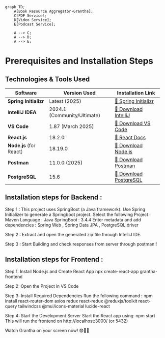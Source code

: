 ```mermaid
graph TD;
    A[Book Resource Aggregator-Grantha];
    C[PDF Service];
    D[Video Service];
    E[Podcast Service];

    A --> C;
    A --> D;
    A --> E;
```

# Prerequisites and Installation Steps 

## Technologies & Tools Used

| Software             | Version Used       | Installation Link |
|----------------------|-------------------|------------------|
| **Spring Initializr** | Latest (2025)      | [🔗 Spring Initializr](https://start.spring.io/) |
| **IntelliJ IDEA**    | 2024.1 (Community/Ultimate) | [🔗 Download IntelliJ](https://www.jetbrains.com/idea/download/) |
| **VS Code**          | 1.87 (March 2025)  | [🔗 Download VS Code](https://code.visualstudio.com/) |
| **React.js**         | 18.2.0             | [🔗 React Docs](https://react.dev/) |
| **Node.js** (for React) | 18.19.0           | [🔗 Download Node.js](https://nodejs.org/) |
| **Postman**          | 11.0.0 (2025)      | [🔗 Download Postman](https://www.postman.com/downloads/) |
| **PostgreSQL**       | 15.6               | [🔗 Download PostgreSQL](https://www.postgresql.org/download/) |

## Installation steps for Backend :
Step 1 : This project uses SpringBoot (a Java framework). Use Spring Initializer to generate a Springboot project.
Select the following 
Project : Maven
Language : Java
SpringBoot : 3.4.4
Enter metadata and add dependencies : Spring Web , Spring Data JPA , PostgreSQL driver

Step 2 : Extract and open the generated zip file through IntelliJ IDE.

Step 3 : Start Building and check responses from server through postman !

## Installation steps for Frontend :

Step 1: Install Node.js and Create React App
npx create-react-app grantha-frontend

Step 2: Open the Project in VS Code

Step 3: Install Required Dependencies
Run the following command :
npm install react-router-dom axios redux react-redux @reduxjs/toolkit react-query tailwindcss @mui/icons-material lucide-react

Step 4: Start the Development Server
Start the React app using: npm start
This will run the frontend on http://localhost:3000/ (or 5432)

Watch Grantha on your screen now! 😎🚀🔥
